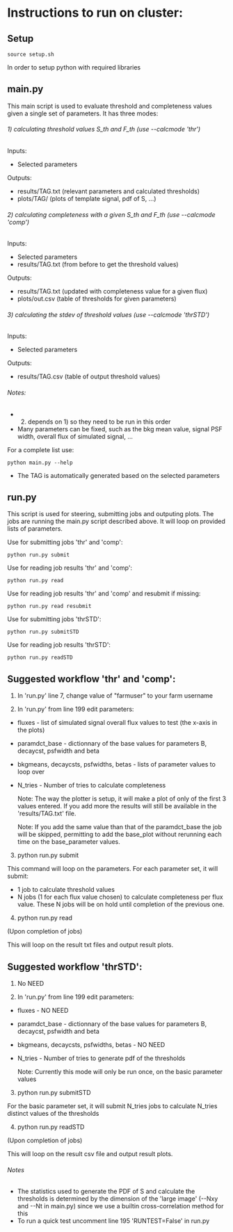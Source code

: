 # Instructions to run on cluster:
## Setup
```
source setup.sh
```
In order to setup python with required libraries

## main.py
This main script is used to evaluate threshold and completeness values given a single set of parameters. It has three modes:

###### 1) calculating threshold values S_th and F_th (use --calcmode 'thr')

Inputs:
 - Selected parameters

Outputs:
 - results/TAG.txt (relevant parameters and calculated thresholds)
 - plots/TAG/ (plots of template signal, pdf of S, ...)
 
###### 2) calculating completeness with a given S_th and F_th (use --calcmode 'comp')

Inputs:
 - Selected parameters
 - results/TAG.txt (from before to get the threshold values)

Outputs:
 - results/TAG.txt (updated with completeness value for a given flux)
 - plots/out.csv (table of thresholds for given parameters)

###### 3) calculating the stdev of threshold values (use --calcmode 'thrSTD')

Inputs:
 - Selected parameters

Outputs:
 - results/TAG.csv (table of output threshold values)

###### Notes:
- 2) depends on 1) so they need to be run in this order
- Many parameters can be fixed, such as the bkg mean value, signal PSF width, overall flux of simulated signal, ...

For a complete list use:

```
python main.py --help
```
- The TAG is automatically generated based on the selected parameters

## run.py
This script is used for steering, submitting jobs and outputing plots. The jobs are running the main.py script described above. It will loop on provided lists of parameters.

Use for submitting jobs 'thr' and 'comp':
```
python run.py submit
```
Use for reading job results 'thr' and 'comp':
```
python run.py read
```
Use for reading job results 'thr' and 'comp' and resubmit if missing:
```
python run.py read resubmit
```
Use for submitting jobs 'thrSTD':
```
python run.py submitSTD
```
Use for reading job results 'thrSTD':
```
python run.py readSTD
```


## Suggested workflow 'thr' and 'comp':

1) In 'run.py' line 7, change value of "farmuser" to your farm username

2) In 'run.py' from line 199 edit parameters:
- fluxes - list of simulated signal overall flux values to test (the x-axis in the plots)
- paramdct_base - dictionnary of the base values for parameters B, decaycst, psfwidth and beta
- bkgmeans, decaycsts, psfwidths, betas - lists of parameter values to loop over
- N_tries - Number of tries to calculate completeness

    Note: The way the plotter is setup, it will make a plot of only of the first 3 values entered. If you add more the results will still be available in          the 'results/TAG.txt' file.
    
    Note: If you add the same value than that of the paramdct_base the job will be skipped, permitting to add the base_plot without rerunning each time on the base_parameter values.

3) python run.py submit

This command will loop on the parameters. For each parameter set, it will submit:
- 1 job to calculate threshold values
- N jobs (1 for each flux value chosen) to calculate completeness per flux value. These N jobs will be on hold until completion of the previous one.

4) python run.py read

(Upon completion of jobs)

This will loop on the result txt files and output result plots.

## Suggested workflow 'thrSTD':

1) No NEED

2) In 'run.py' from line 199 edit parameters:
- fluxes - NO NEED
- paramdct_base - dictionnary of the base values for parameters B, decaycst, psfwidth and beta
- bkgmeans, decaycsts, psfwidths, betas - NO NEED
- N_tries - Number of tries to generate pdf of the thresholds

    Note: Currently this mode will only be run once, on the basic parameter values 

3) python run.py submitSTD

For the basic parameter set, it will submit N_tries jobs to calculate N_tries distinct values of the thresholds

4) python run.py readSTD

(Upon completion of jobs)

This will loop on the result csv file and output result plots.

###### Notes
- The statistics used to generate the PDF of S and calculate the thresholds is determined by the dimension of the 'large image' (--Nxy and --Nt in main.py) since we use a builtin cross-correlation method for this
- To run a quick test uncomment line 195 'RUNTEST=False' in run.py

